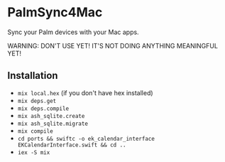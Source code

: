 # PalmSync4Mac

Sync your Palm devices with your Mac apps.

WARNING: DON'T USE YET! IT'S NOT DOING ANYTHING MEANINGFUL YET!

## Installation

- `mix local.hex` (if you don't have hex installed)
- `mix deps.get`
- `mix deps.compile`
- `mix ash_sqlite.create`
- `mix ash_sqlite.migrate`
- `mix compile`
- `cd ports && swiftc -o ek_calendar_interface EKCalendarInterface.swift && cd ..`
- `iex -S mix`
